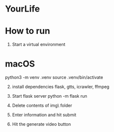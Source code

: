 # YourLife

# How to run
1. Start a virtual environment
# macOS
python3 -m venv .venv
source .venv/bin/activate

2. install dependencies
flask, gtts, icrawler, ffmpeg

3. Start flask server
python -m flask run

4. Delete contents of img\ folder

5. Enter information and hit submit

6. Hit the generate video button
